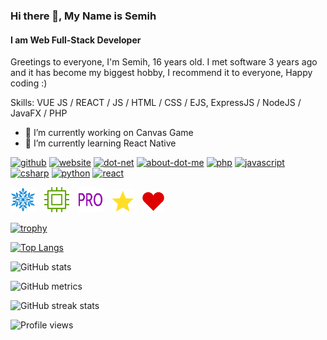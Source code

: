 ### Hi there 👋, My Name is Semih
#### I am Web Full-Stack Developer
Greetings to everyone, I'm Semih, 16 years old. I met software 3 years ago and it has become my biggest hobby, I recommend it to everyone, Happy coding :)

Skills: VUE JS / REACT / JS / HTML / CSS / EJS, ExpressJS / NodeJS / JavaFX / PHP

- 🔭 I’m currently working on Canvas Game 
- 🌱 I’m currently learning React Native 


[<img src='https://cdn.jsdelivr.net/npm/simple-icons@3.0.1/icons/github.svg' alt='github' height='40'>](https://github.com/TrFolwe)  [<img src='https://cdn.jsdelivr.net/npm/simple-icons@3.0.1/icons/icloud.svg' alt='website' height='40'>](http://semihinc.tk/)  [<img src='https://cdn.jsdelivr.net/npm/simple-icons@3.0.1/icons/dot-net.svg' alt='dot-net' height='40'>](https://github.com/TrFolwe)  [<img src='https://cdn.jsdelivr.net/npm/simple-icons@3.0.1/icons/about-dot-me.svg' alt='about-dot-me' height='40'>](http://semihinc.tk/)  [<img src='https://cdn.jsdelivr.net/npm/simple-icons@3.0.1/icons/php.svg' alt='php' height='40'>](https://github.com/TrFolwe)  [<img src='https://cdn.jsdelivr.net/npm/simple-icons@3.0.1/icons/javascript.svg' alt='javascript' height='40'>](https://github.com/TrFolwe)  [<img src='https://cdn.jsdelivr.net/npm/simple-icons@3.0.1/icons/csharp.svg' alt='csharp' height='40'>](https://github.com/TrFolwe)  [<img src='https://cdn.jsdelivr.net/npm/simple-icons@3.0.1/icons/python.svg' alt='python' height='40'>](https://github.com/TrFolwe)  [<img src='https://cdn.jsdelivr.net/npm/simple-icons@3.0.1/icons/react.svg' alt='react' height='40'>](https://github.com/TrFolwe)  

<a href='https://archiveprogram.github.com/'><img src='https://raw.githubusercontent.com/acervenky/animated-github-badges/master/assets/acbadge.gif' width='40' height='40'></a> <a href='https://docs.github.com/en/developers'><img src='https://raw.githubusercontent.com/acervenky/animated-github-badges/master/assets/devbadge.gif' width='40' height='40'></a> <a href='https://github.com/pricing'><img src='https://raw.githubusercontent.com/acervenky/animated-github-badges/master/assets/pro.gif' width='40' height='40'></a> <a href='https://stars.github.com/'><img src='https://raw.githubusercontent.com/acervenky/animated-github-badges/master/assets/starbadge.gif' width='35' height='35'></a> <a href='https://docs.github.com/en/github/supporting-the-open-source-community-with-github-sponsors'><img src='https://raw.githubusercontent.com/acervenky/animated-github-badges/master/assets/sponsorbadge.gif' width='35' height='35'></a> 

[![trophy](https://github-profile-trophy.vercel.app/?username=TrFolwe)](https://github.com/ryo-ma/github-profile-trophy)

[![Top Langs](https://github-readme-stats.vercel.app/api/top-langs/?username=TrFolwe)](https://github.com/anuraghazra/github-readme-stats)

![GitHub stats](https://github-readme-stats.vercel.app/api?username=TrFolwe&show_icons=true)  



 ![GitHub metrics](https://metrics.lecoq.io/TrFolwe)  

![GitHub streak stats](https://github-readme-streak-stats.herokuapp.com/?user=TrFolwe)

![Profile views](https://gpvc.arturio.dev/TrFolwe)  
